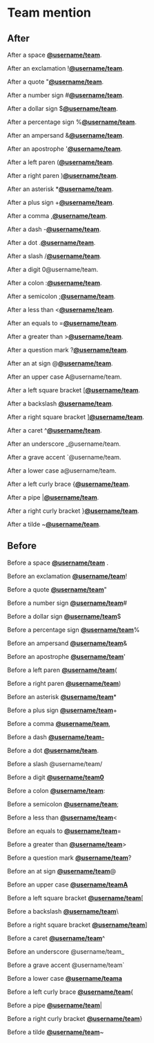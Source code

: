 # Team mention

## After

After a space [**@username/team**](https://gitlab.com/username/team).

After an exclamation \![**@username/team**](https://gitlab.com/username/team).

After a quote "[**@username/team**](https://gitlab.com/username/team).

After a number sign #[**@username/team**](https://gitlab.com/username/team).

After a dollar sign $[**@username/team**](https://gitlab.com/username/team).

After a percentage sign %[**@username/team**](https://gitlab.com/username/team).

After an ampersand &[**@username/team**](https://gitlab.com/username/team).

After an apostrophe '[**@username/team**](https://gitlab.com/username/team).

After a left paren ([**@username/team**](https://gitlab.com/username/team).

After a right paren )[**@username/team**](https://gitlab.com/username/team).

After an asterisk \*[**@username/team**](https://gitlab.com/username/team).

After a plus sign +[**@username/team**](https://gitlab.com/username/team).

After a comma ,[**@username/team**](https://gitlab.com/username/team).

After a dash -[**@username/team**](https://gitlab.com/username/team).

After a dot .[**@username/team**](https://gitlab.com/username/team).

After a slash /[**@username/team**](https://gitlab.com/username/team).

After a digit 0@username/team.

After a colon :[**@username/team**](https://gitlab.com/username/team).

After a semicolon ;[**@username/team**](https://gitlab.com/username/team).

After a less than <[**@username/team**](https://gitlab.com/username/team).

After an equals to =[**@username/team**](https://gitlab.com/username/team).

After a greater than >[**@username/team**](https://gitlab.com/username/team).

After a question mark ?[**@username/team**](https://gitlab.com/username/team).

After an at sign @[**@username/team**](https://gitlab.com/username/team).

After an upper case A@username/team.

After a left square bracket \[[**@username/team**](https://gitlab.com/username/team).

After a backslash [**@username/team**](https://gitlab.com/username/team).

After a right square bracket ][**@username/team**](https://gitlab.com/username/team).

After a caret ^[**@username/team**](https://gitlab.com/username/team).

After an underscore \_@username/team.

After a grave accent \`@username/team.

After a lower case a@username/team.

After a left curly brace {[**@username/team**](https://gitlab.com/username/team).

After a pipe |[**@username/team**](https://gitlab.com/username/team).

After a right curly bracket }[**@username/team**](https://gitlab.com/username/team).

After a tilde ~[**@username/team**](https://gitlab.com/username/team).

## Before

Before a space [**@username/team**](https://gitlab.com/username/team) .

Before an exclamation [**@username/team**](https://gitlab.com/username/team)!

Before a quote [**@username/team**](https://gitlab.com/username/team)"

Before a number sign [**@username/team**](https://gitlab.com/username/team)#

Before a dollar sign [**@username/team**](https://gitlab.com/username/team)$

Before a percentage sign [**@username/team**](https://gitlab.com/username/team)%

Before an ampersand [**@username/team**](https://gitlab.com/username/team)&

Before an apostrophe [**@username/team**](https://gitlab.com/username/team)'

Before a left paren [**@username/team**](https://gitlab.com/username/team)(

Before a right paren [**@username/team**](https://gitlab.com/username/team))

Before an asterisk [**@username/team**](https://gitlab.com/username/team)\*

Before a plus sign [**@username/team**](https://gitlab.com/username/team)+

Before a comma [**@username/team**](https://gitlab.com/username/team),

Before a dash [**@username/team-**](https://gitlab.com/username/team-)

Before a dot [**@username/team**](https://gitlab.com/username/team).

Before a slash @username/team/

Before a digit [**@username/team0**](https://gitlab.com/username/team0)

Before a colon [**@username/team**](https://gitlab.com/username/team):

Before a semicolon [**@username/team**](https://gitlab.com/username/team);

Before a less than [**@username/team**](https://gitlab.com/username/team)<

Before an equals to [**@username/team**](https://gitlab.com/username/team)=

Before a greater than [**@username/team**](https://gitlab.com/username/team)>

Before a question mark [**@username/team**](https://gitlab.com/username/team)?

Before an at sign [**@username/team**](https://gitlab.com/username/team)@

Before an upper case [**@username/teamA**](https://gitlab.com/username/teamA)

Before a left square bracket [**@username/team**](https://gitlab.com/username/team)\[

Before a backslash [**@username/team**](https://gitlab.com/username/team)\\

Before a right square bracket [**@username/team**](https://gitlab.com/username/team)]

Before a caret [**@username/team**](https://gitlab.com/username/team)^

Before an underscore @username/team\_

Before a grave accent @username/team\`

Before a lower case [**@username/teama**](https://gitlab.com/username/teama)

Before a left curly brace [**@username/team**](https://gitlab.com/username/team){

Before a pipe [**@username/team**](https://gitlab.com/username/team)|

Before a right curly bracket [**@username/team**](https://gitlab.com/username/team)}

Before a tilde [**@username/team**](https://gitlab.com/username/team)~
